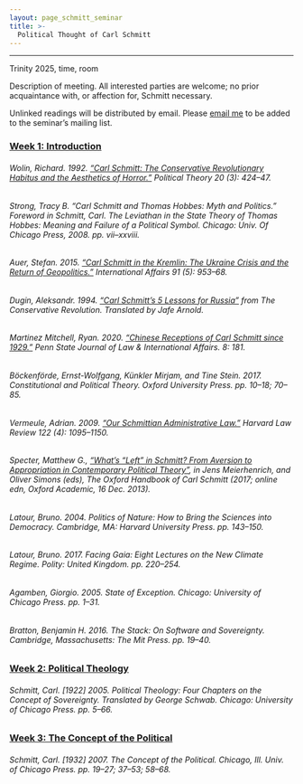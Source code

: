 ```yaml
---
layout: page_schmitt_seminar
title: >- 
  Political Thought of Carl Schmitt 
---
```


<hr class="solid">

Trinity 2025, time, room 

Description of meeting. All interested parties are welcome; no prior acquaintance with, or affection for, Schmitt necessary.

Unlinked readings will be distributed by email. Please <a href="mailto:jeffrey.liu@politics.ox.ac.uk">email me</a> to be added to the seminar’s mailing list.


<h3>
  <u>Week 1: Introduction</u>
</h3>
<h6>
  Wolin, Richard. 1992. <a href="https://www.jstor.org/stable/192186" target="_blank">“Carl Schmitt: The Conservative Revolutionary Habitus and the Aesthetics of Horror.”</a> <em>Political Theory</em> 20 (3): 424–47.
</h6>
<h6>
  Strong, Tracy B. “Carl Schmitt and Thomas Hobbes: Myth and Politics.” Foreword in Schmitt, Carl. <em>The Leviathan in the State Theory of Thomas Hobbes: Meaning and Failure of a Political Symbol.</em> Chicago: Univ. Of Chicago Press, 2008. pp. vii–xxviii.
</h6>
<h6>
  Auer, Stefan. 2015. <a href="https://doi.org/10.1111/1468-2346.12392" target="_blank">“Carl Schmitt in the Kremlin: The Ukraine Crisis and the Return of Geopolitics.”</a> <em>International Affairs</em> 91 (5): 953–68.
</h6>
<h6>
  Dugin, Aleksandr. 1994. <a href="https://eurasianist-archive.com/2016/10/12/carl-schmitts-5-lessons-for-russia/" target="_blank">“Carl Schmitt’s 5 Lessons for Russia”</a> from <em>The Conservative Revolution.</em> Translated by Jafe Arnold.
</h6>
<h6>
  Martinez Mitchell, Ryan. 2020. <a href="https://elibrary.law.psu.edu/jlia/vol8/iss1/8" target="_blank">“Chinese Receptions of Carl Schmitt since 1929.”</a> <em>Penn State Journal of Law & International Affairs.</em> 8: 181.
</h6>
<h6>
  Böckenförde, Ernst-Wolfgang, Künkler Mirjam, and Tine Stein. 2017. <em>Constitutional and Political Theory.</em> Oxford University Press. pp. 10–18; 70–85.
</h6>
<h6>
  Vermeule, Adrian. 2009. <a href="https://harvardlawreview.org/print/vol-122/our-schmittian-administrative-law/" target="_blank">“Our Schmittian Administrative Law.”</a> <em>Harvard Law Review</em> 122 (4): 1095–1150.
</h6>
<h6>
  Specter, Matthew G., <a href="https://doi.org/10.1093/oxfordhb/9780199916931.013.011" target="_blank">“What’s “Left” in Schmitt? From Aversion to Appropriation in Contemporary Political Theory”</a>, in Jens Meierhenrich, and Oliver Simons (eds), <em>The Oxford Handbook of Carl Schmitt</em> (2017; online edn, Oxford Academic, 16 Dec. 2013).
</h6>
<h6>
  Latour, Bruno. 2004. <em>Politics of Nature: How to Bring the Sciences into Democracy.</em> Cambridge, MA: Harvard University Press. pp. 143–150.
</h6>
<h6>
  Latour, Bruno. 2017. <em>Facing Gaia: Eight Lectures on the New Climate Regime.</em> Polity: United Kingdom. pp. 220–254.
</h6>
<h6>
  Agamben, Giorgio. 2005. <em>State of Exception.</em> Chicago: University of Chicago Press. pp. 1–31.
</h6>
<h6>
  Bratton, Benjamin H. 2016. <em>The Stack: On Software and Sovereignty.</em> Cambridge, Massachusetts: The Mit Press. pp. 19–40.
</h6>

<h3>
  <u>Week 2: Political Theology</u>
</h3>
<h6>
  Schmitt, Carl. [1922] 2005. <em>Political Theology: Four Chapters on the Concept of Sovereignty.</em> Translated by George Schwab. Chicago: University of Chicago Press. pp. 5–66.
</h6>

<h3>
  <u>Week 3: The Concept of the Political</u>
</h3>
<h6>
  Schmitt, Carl. [1932] 2007. <em>The Concept of the Political.</em> Chicago, Ill. Univ. of Chicago Press. pp. 19–27; 37–53; 58–68.
</h6>
